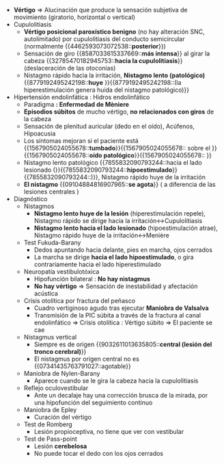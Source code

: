 - **Vértigo** ⇒ Alucinación que produce la sensación subjetiva de movimiento (giratorio, horizontal o vertical)
- Cupulolitiasis
    - **Vértigo posicional paroxístico benigno** (no hay alteración SNC, autolimitado) por cupulolitiasis del conducto semicircular (normalmente {{4462593073072538::**posterior**}})
    - Sensación de giro {{8587033615337669::**más intensa**}} al girar la cabeza {{32785470182945753::**hacia la cupulolitiasis**}} (deslaceración de las otoconias)
    - Nistagmo rápido hacia la irritación, **Nistagmo lento (patológico)** {{8779192495242198::**huye** }}{{8779192495242198::(la hiperestimulación genera huida del nistagmo patológico)}}
- Hipertensión endolinfática : Hidros endolinfático
    - Paradigma **: Enfermedad de Mèniere**
    - **Episodios súbitos** de mucho vértigo, **no relacionados con giros** de la cabeza
    - Sensación de plenitud auricular (dedo en el oído), Acúfenos, Hipoacusia
    - Los síntomas mejoran si el paciente está {{1567905024055678::**tumbado**}}{{1567905024055678:: sobre el }}{{1567905024055678::**oído patológico**}}{{1567905024055678:: }}
    - Nistagmo lento patológico {{7855832090793244::hacia el lado lesionado (}}{{7855832090793244::**hipoestimulado**}}{{7855832090793244::)}}, Nistagmo rápido huye de la irritación
    - **El nistagmo** {{09104884816907965::**se agota**}} ( a diferencia de las lesiones centrales )
- Diagnóstico
    - Nistagmos
        - **Nistagmo lento huye de la lesión** (hiperestimulación repele), Nistagmo rápido se dirige hacia la irritación↔Cupulolitiasis
        - **Nistagmo lento hacia el lado lesionado** (hipoestimulación atrae), Nistagmo rápido huye de la irritación↔Menière
    - Test Fukuda-Barany
        - Dedos apuntando hacia delante, pies en marcha, ojos cerrados
        - La marcha se dirige **hacia el lado hipoestimulado**, o gira contrariamente hacia el lado hiperestimulado
    - Neuropatía vestibulotóxica
        - Hipofunción bilateral : **No hay nistagmus**
        - **No hay vértigo** ⇒ Sensación de inestabilidad y afectación acústica
    - Crisis otolítica por fractura del peñasco
        - Cuadro vertiginoso agudo tras ejecutar **Maniobra de Valsalva**
        - Transmisión de la PIC súbita a través de la fractura al canal endolinfático ⇒ Crisis otolítica : Vértigo súbito ⇒ El paciente se cae
    - Nistagmus vertical
        - Siempre es de origen {{9032611013635805::**central (lesión del tronco cerebral)**}}
        - El nistagmus por origen central no es {{07341435763791027::agotable}}
    - Maniobra de Nylen-Barany
        - Aparece cuando se le gira la cabeza hacia la cupulolitiasis
    - Reflejo oculovestibular
        - Ante un decalaje hay una corrección brusca de la mirada, por una hipofunción del seguimiento continuo
    - Maniobra de Epley
        - Curación del vértigo
    - Test de Romberg
        - Lesión propioceptiva, no tiene que ver con vestibular
    - Test de Pass-point
        - Lesión **cerebelosa**
        - No puede tocar el dedo con los ojos cerrados